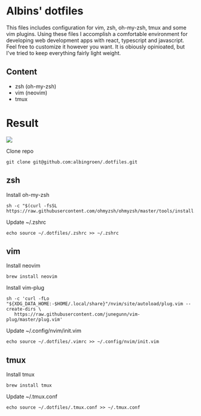 # Albins' dotfiles

This files includes configuration for vim, zsh, oh-my-zsh, tmux and some vim plugins. Using these files I accomplish a comfortable environment for developing web development apps with react, typescript and javascript. Feel free to customize it however you want. It is obiously opinioated, but I've tried to keep everything fairly light weight.

## Content

- zsh (oh-my-zsh)
- vim (neovim)
- tmux

# Result
<img src="https://preview.redd.it/peiahnptalz41.png?width=3360&format=png&auto=webp&s=9c4e8225440a06f86b424430aa463c9ceb0df2ed" />

Clone repo

    git clone git@github.com:albingroen/.dotfiles.git

## zsh

Install oh-my-zsh

    sh -c "$(curl -fsSL https://raw.githubusercontent.com/ohmyzsh/ohmyzsh/master/tools/install.sh)"

Update ~/.zshrc

    echo source ~/.dotfiles/.zshrc >> ~/.zshrc

## vim

Install neovim

    brew install neovim

Install vim-plug

    sh -c 'curl -fLo "${XDG_DATA_HOME:-$HOME/.local/share}"/nvim/site/autoload/plug.vim --create-dirs \
       https://raw.githubusercontent.com/junegunn/vim-plug/master/plug.vim'

Update ~/.config/nvim/init.vim

    echo source ~/.dotfiles/.vimrc >> ~/.config/nvim/init.vim

## tmux

Install tmux

    brew install tmux

Update ~/.tmux.conf

    echo source ~/.dotfiles/.tmux.conf >> ~/.tmux.conf

